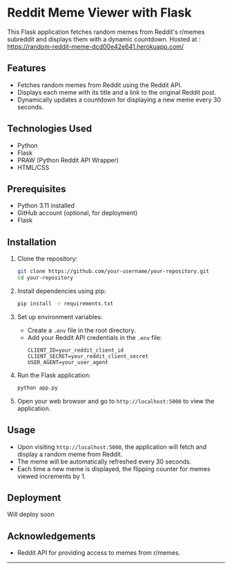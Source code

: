 # Reddit Meme Viewer with Flask
This Flask application fetches random memes from Reddit's r/memes subreddit and displays them with a dynamic countdown.
Hosted at : https://random-reddit-meme-dcd00e42e641.herokuapp.com/

## Features

- Fetches random memes from Reddit using the Reddit API.
- Displays each meme with its title and a link to the original Reddit post.
- Dynamically updates a countdown for displaying a new meme every 30 seconds.

## Technologies Used

- Python
- Flask
- PRAW (Python Reddit API Wrapper)
- HTML/CSS

## Prerequisites

- Python 3.11 installed
- GitHub account (optional, for deployment)
- Flask

## Installation

1. Clone the repository:

   ```bash
   git clone https://github.com/your-username/your-repository.git
   cd your-repository
   ```

2. Install dependencies using pip:

   ```bash
   pip install -r requirements.txt
   ```

3. Set up environment variables:
   
   - Create a `.env` file in the root directory.
   - Add your Reddit API credentials in the `.env` file:
     ```
     CLIENT_ID=your_reddit_client_id
     CLIENT_SECRET=your_reddit_client_secret
     USER_AGENT=your_user_agent
     ```

4. Run the Flask application:

   ```bash
   python app.py
   ```

5. Open your web browser and go to `http://localhost:5000` to view the application.

## Usage

- Upon visiting `http://localhost:5000`, the application will fetch and display a random meme from Reddit.
- The meme will be automatically refreshed every 30 seconds.
- Each time a new meme is displayed, the flipping counter for memes viewed increments by 1.

## Deployment

Will deploy soon

## Acknowledgements

- Reddit API for providing access to memes from r/memes.
---